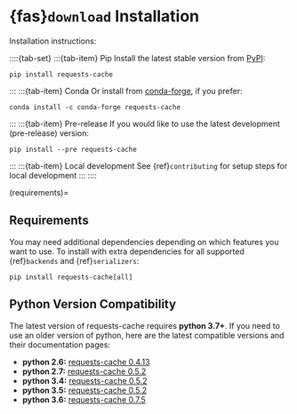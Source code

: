 # {fas}`download` Installation
Installation instructions:

::::{tab-set}
:::{tab-item} Pip
Install the latest stable version from [PyPI](https://pypi.org/project/requests-cache/):
```
pip install requests-cache
```
:::
:::{tab-item} Conda
Or install from [conda-forge](https://anaconda.org/conda-forge/requests-cache), if you prefer:
```
conda install -c conda-forge requests-cache
```
:::
:::{tab-item} Pre-release
If you would like to use the latest development (pre-release) version:
```
pip install --pre requests-cache
```
:::
:::{tab-item} Local development
See {ref}`contributing` for setup steps for local development
:::
::::

(requirements)=
## Requirements
You may need additional dependencies depending on which features you want to use. To install with
extra dependencies for all supported {ref}`backends` and {ref}`serializers`:
```
pip install requests-cache[all]
```

## Python Version Compatibility
The latest version of requests-cache requires **python 3.7+**. If you need to use an older version
of python, here are the latest compatible versions and their documentation pages:

* **python 2.6:** [requests-cache 0.4.13](https://requests-cache.readthedocs.io/en/v0.4.13)
* **python 2.7:** [requests-cache 0.5.2](https://requests-cache.readthedocs.io/en/v0.5.0)
* **python 3.4:** [requests-cache 0.5.2](https://requests-cache.readthedocs.io/en/v0.5.0)
* **python 3.5:** [requests-cache 0.5.2](https://requests-cache.readthedocs.io/en/v0.5.0)
* **python 3.6:** [requests-cache 0.7.5](https://requests-cache.readthedocs.io/en/v0.7.5)
